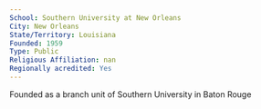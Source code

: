 ```yaml
---
School: Southern University at New Orleans
City: New Orleans
State/Territory: Louisiana
Founded: 1959
Type: Public
Religious Affiliation: nan
Regionally acredited: Yes
---
```

Founded as a branch unit of Southern University in Baton Rouge